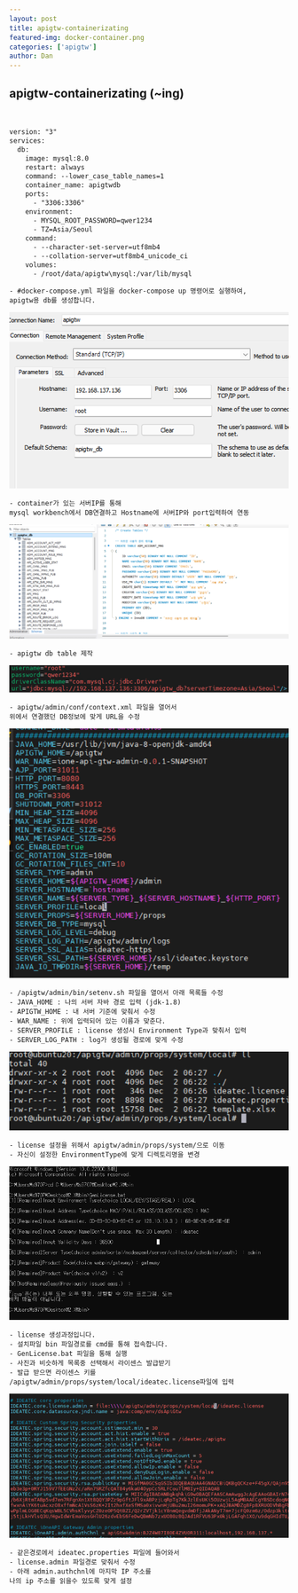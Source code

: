 ```yaml
---
layout: post
title: apigtw-containerizating
featured-img: docker-container.png
categories: ['apigtw']
author: Dan
---
```



## apigtw-containerizating (~ing)
<br>

```
version: "3"
services:
  db:
    image: mysql:8.0
    restart: always
    command: --lower_case_table_names=1
    container_name: apigtwdb
    ports:
      - "3306:3306"
    environment:
      - MYSQL_ROOT_PASSWORD=qwer1234
      - TZ=Asia/Seoul
    command:
      - --character-set-server=utf8mb4
      - --collation-server=utf8mb4_unicode_ci
    volumes:
      - /root/data/apigtw\mysql:/var/lib/mysql
```
```
- #docker-compose.yml 파일을 docker-compose up 명령어로 실행하여,
apigtw용 db를 생성합니다. 
```

![1](../image/hbshin/20211202/1.PNG)

```
- container가 있는 서버IP를 통해
mysql workbench에서 DB연결하고 Hostname에 서버IP와 port입력하여 연동
```
![2](../image/hbshin/20211202/2.PNG)

```
- apigtw db table 제작
```

![3](../image/hbshin/20211202/3.PNG)

```
- apigtw/admin/conf/context.xml 파일을 열어서 
위에서 연결했던 DB정보에 맞게 URL을 수정
```

![4](../image/hbshin/20211202/4.PNG)

```
- /apigtw/admin/bin/setenv.sh 파일을 열어서 아래 목록들 수정
- JAVA_HOME : 나의 서버 자바 경로 입력 (jdk-1.8)
- APIGTW_HOME : 내 서버 기준에 맞춰서 수정
- WAR_NAME : 위에 입력되어 있는 이름과 맞춘다.
- SERVER_PROFILE : license 생성시 Environment Type과 맞춰서 입력
- SERVER_LOG_PATH : log가 생성될 경로에 맞게 수정
```

![5](../image/hbshin/20211202/5.PNG)

```
- license 설정을 위해서 apigtw/admin/props/system/으로 이동
- 자신이 설정한 EnvironmentType에 맞게 디렉토리명을 변경
```
![6](../image/hbshin/20211202/6.PNG)

```
- license 생성과정입니다.
- 설치파일 bin 파일경로를 cmd를 통해 접속합니다.
- GenLicense.bat 파일을 통해 실행
- 사진과 비슷하게 목록중 선택해서 라이센스 발급받기
- 발급 받으면 라이센스 키를 
/apigtw/admin/props/system/local/ideatec.license파일에 입력
```

![7](../image/hbshin/20211202/7.PNG)

```
- 같은경로에서 ideatec.properties 파일에 들어와서
- license.admin 파일경로 맞춰서 수정
- 아래 admin.authchnl에 마지막 IP 주소를
나의 ip 주소를 읽을수 있도록 맞게 설정
```
